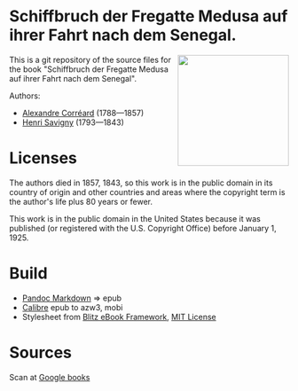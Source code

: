 # Schiffbruch der Fregatte Medusa auf ihrer Fahrt nach dem Senegal.

<img align="right" width="200" src="https://user-images.githubusercontent.com/13177792/193358770-aa3e6b87-614d-42e2-80e3-bd33cbb85650.jpg">

This is a git repository of the source files for the book
"Schiffbruch der Fregatte Medusa auf ihrer Fahrt nach dem Senegal".

Authors:

* [Alexandre Corréard](https://fr.wikipedia.org/wiki/Alexandre_Corr%C3%A9ard) (1788—1857)
* [Henri Savigny](https://fr.wikipedia.org/wiki/Henri_Savigny) (1793—1843)


# Licenses
The authors died in 1857, 1843, so this work is in the public domain in its country of
origin and other countries and areas where the copyright term is the author's life
plus 80 years or fewer.

This work is in the public domain in the United States because it was published
(or registered with the U.S. Copyright Office) before January 1, 1925.



# Build
* [Pandoc Markdown](https://pandoc.org/MANUAL.html#pandocs-markdown) => epub
* [Calibre](https://calibre-ebook.com/) epub to azw3, mobi
* Stylesheet from [Blitz eBook Framework](https://friendsofepub.github.io/Blitz/), [MIT License](https://github.com/FriendsOfEpub/Blitz/blob/master/LICENSE)

# Sources
Scan at [Google books](https://books.google.de/books?id=XItCAAAAcAAJ&dq=inauthor%3A%22Jean%20Baptiste%20Henri%20Savigny%22&hl=de&pg=PP9#v=onepage&q&f=false)


